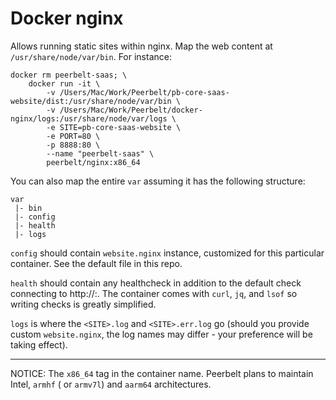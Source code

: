 # Docker nginx

Allows running static sites within nginx. Map the web content at ```/usr/share/node/var/bin```. For instance:

```
docker rm peerbelt-saas; \
	docker run -it \
		-v /Users/Mac/Work/Peerbelt/pb-core-saas-website/dist:/usr/share/node/var/bin \
		-v /Users/Mac/Work/Peerbelt/docker-nginx/logs:/usr/share/node/var/logs \
		-e SITE=pb-core-saas-website \
		-e PORT=80 \
		-p 8888:80 \
		--name "peerbelt-saas" \
		peerbelt/nginx:x86_64
```

You can also map the entire ```var``` assuming it has the following structure:

```
var
 |- bin
 |- config
 |- health
 |- logs
```

```config``` should contain ```website.nginx``` instance, customized for this particular container. See the default file in this repo.

```health``` should contain any healthcheck in addition to the default check connecting to http://<HOST>:<PORT>. The container comes with ```curl```, ```jq```, and ```lsof``` so writing checks is greatly simplified.

```logs``` is where the ```<SITE>.log``` and ```<SITE>.err.log``` go (should you provide custom ```website.nginx```, the log names may differ - your preference will be taking effect).

---
NOTICE: The ```x86_64``` tag in the container name. Peerbelt plans to maintain Intel, ```armhf``` ( or ```armv7l```) and ```aarm64``` architectures.

